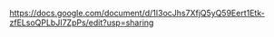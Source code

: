 <!-- ![nicoleBanner](https://github.com/nicoleCodeGirl/nicoleCodeGirl/assets/106888012/629180c2-62ab-4ebf-b6c2-21c25c338162) -->

https://docs.google.com/document/d/1I3ocJhs7XfjQ5yQ59Eert1Etk-zfELsoQPLbJI7ZpPs/edit?usp=sharing
